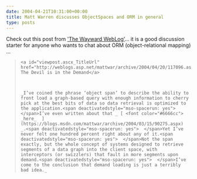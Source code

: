 ```yaml
---
date: 2004-04-21T10:31:00+00:00
title: Matt Warren discusses ObjectSpaces and ORM in general
type: posts
---
```

Check out this post from ['The Wayward WebLog'](https://blogs.msdn.com/mattwar/)... it is a good discussion starter for anyone who wants to chat about ORM (object-relational mapping) ...

<blockquote dir="ltr" style="MARGIN-RIGHT: 0px">

    <a id="viewpost.ascx_TitleUrl" href="http://weblogs.asp.net/mattwar/archive/2004/04/20/117096.aspx">ObjectSpaces: The Devil is in the Demand</a>



    _I’ve coined the phrase ‘object span’ to describe the ability to front load a graph-based query with enough information to cherry pick at the best bits of data so data retrieval is optimized to the application.<span deactivatedstyle="mso-spacerun: yes">  </span>I’ve even written about that _ [ <font color="#6666cc"> _here_  ](https://blogs.msdn.com/mattwar/archive/2004/03/15/90275.aspx) _.<span deactivatedstyle="mso-spacerun: yes">  </span>Yet I’ve never felt one hundred percent right about any of it.<span deactivatedstyle="mso-spacerun: yes">  </span>Not the span exactly, but the whole concept of systems designed to retrieve segments of a data graph into the client space, with interceptors (or swizzlers) that fault in more segments upon demand.<span deactivatedstyle="mso-spacerun: yes">  </span>I’ve come to the conclusion that demand loading is just a terribly bad idea._

</blockquote>
